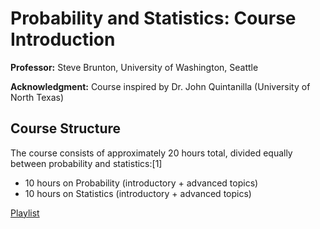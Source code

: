 # Probability and Statistics: Course Introduction

**Professor:** Steve Brunton, University of Washington, Seattle

**Acknowledgment:** Course inspired by Dr. John Quintanilla (University of North Texas)

## Course Structure

The course consists of approximately 20 hours total, divided equally between probability and statistics:[1]
- 10 hours on Probability (introductory + advanced topics)
- 10 hours on Statistics (introductory + advanced topics)

[Playlist](https://www.youtube.com/playlist?list=PLMrJAkhIeNNR3sNYvfgiKgcStwuPSts9V)
